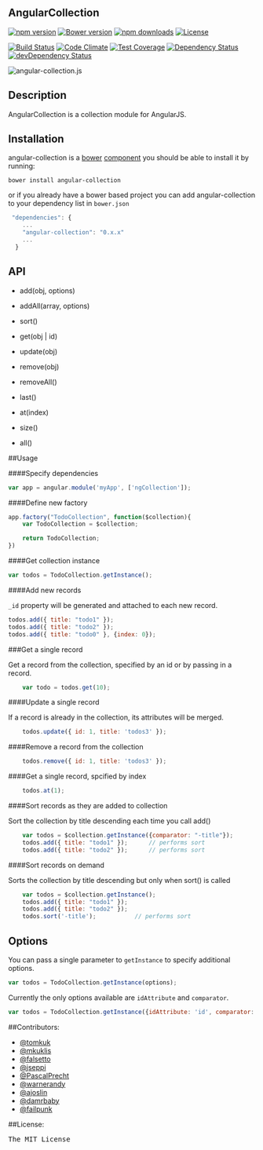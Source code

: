 ## AngularCollection

[![npm version](https://img.shields.io/npm/v/angular-collection.svg?style=flat-square)](https://www.npmjs.com/package/angular-collection)
[![Bower version](https://badge.fury.io/bo/angular-collection.svg)](http://badge.fury.io/bo/angular-collection)
[![npm downloads](https://img.shields.io/npm/dm/angular-collection.svg?style=flat-square)](https://www.npmjs.com/package/angular-collection)
[![License](https://img.shields.io/github/license/blackxored/whos_dated_who.svg)](http://www.opensource.org/licenses/MIT)

[![Build Status](https://travis-ci.org/tomkuk/angular-collection.png?branch=master)](https://travis-ci.org/tomkuk/angular-collection)
[![Code Climate](https://img.shields.io/codeclimate/github/tomkuk/angular-collection.svg?style=flat-square)](https://codeclimate.com/github/tomkuk/angular-collection)
[![Test Coverage](https://codeclimate.com/github/tomkuk/angular-collection/badges/coverage.svg)](https://codeclimate.com/github/tomkuk/angular-collection/coverage)
[![Dependency Status](https://img.shields.io/david/tomkuk/angular-collection.svg?style=flat-square)](https://david-dm.org/tomkuk/angular-collection)
[![devDependency Status](https://img.shields.io/david/dev/tomkuk/angular-collection.svg?style=flat-square)](https://david-dm.org/tomkuk/angular-collection#info=devDependencies)


![angular-collection.js](http://i46.tinypic.com/726m80.jpg)

## Description

AngularCollection is a collection module for AngularJS.

## Installation

angular-collection is a [bower](https://github.com/twitter/bower) [component](http://sindresorhus.com/bower-components/) you should be able to install it by running:

`bower install angular-collection`

or if you already have a bower based project you can add angular-collection to your dependency list in `bower.json`

```js
 "dependencies": {
    ...
    "angular-collection": "0.x.x"
    ...
  }
```

## API

+ add(obj, options)

+ addAll(array, options)

+ sort()

+ get(obj | id)

+ update(obj)

+ remove(obj)

+ removeAll()

+ last()

+ at(index)

+ size()

+ all()

##Usage

####Specify dependencies

```js
var app = angular.module('myApp', ['ngCollection']);
```

####Define new factory

```js
app.factory("TodoCollection", function($collection){
	var TodoCollection = $collection;

	return TodoCollection;
})
```

####Get collection instance

```js
var todos = TodoCollection.getInstance();
```

####Add new records

`_id` property will be generated and attached to each new record.

```js
todos.add({ title: "todo1" });
todos.add({ title: "todo2" });
todos.add({ title: "todo0" }, {index: 0});
```

###Get a single record

Get a record from the collection, specified by an id or by passing in a record.

```js
	var todo = todos.get(10);
```

####Update a single record

If a record is already in the collection, its attributes will be merged.

```js
	todos.update({ id: 1, title: 'todos3' });
```

####Remove a record from the collection

```js
	todos.remove({ id: 1, title: 'todos3' });
```

####Get a single record, spcified by index

```js
	todos.at(1);
```

####Sort records as they are added to collection

Sort the collection by title descending each time you call add()

```js
	var todos = $collection.getInstance({comparator: "-title"});
	todos.add({ title: "todo1" });		// performs sort
	todos.add({ title: "todo2" });		// performs sort
```

####Sort records on demand

Sorts the collection by title descending but only when sort() is called

```js
	var todos = $collection.getInstance();
	todos.add({ title: "todo1" });
	todos.add({ title: "todo2" });
	todos.sort('-title');			// performs sort
```

## Options

You can pass a single parameter to `getInstance` to specify additional options.

```js
var todos = TodoCollection.getInstance(options);
```
Currently the only options available are `idAttribute` and `comparator`.

```js
var todos = TodoCollection.getInstance({idAttribute: 'id', comparator: '-created_at'});
```

##Contributors:

* [@tomkuk](http://github.com/tomkuk)
* [@mkuklis](http://github.com/mkuklis)
* [@falsetto](http://github.com/falsetto)
* [@jseppi](https://github.com/jseppi)
* [@PascalPrecht](https://github.com/PascalPrecht)
* [@warnerandy](https://github.com/warnerandy)
* [@ajoslin](https://github.com/ajoslin)
* [@damrbaby](https://github.com/damrbaby)
* [@failpunk](https://github.com/failpunk)


##License:
<pre>
The MIT License
</pre>
